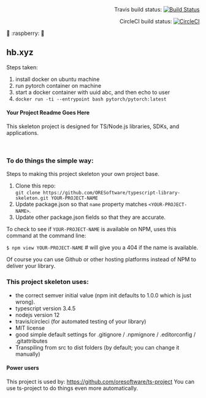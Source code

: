 
<div align="right">

Travis build status:
[![Build Status](https://travis-ci.org/ORESoftware/typescript-library-skeleton.svg?branch=master)](https://travis-ci.org/ORESoftware/typescript-library-skeleton)

CircleCI build status:
[![CircleCI](https://circleci.com/gh/ORESoftware/typescript-library-skeleton/tree/master.svg?style=svg)](https://circleci.com/gh/ORESoftware/typescript-library-skeleton/tree/master)

</div>

:strawberry:
:raspberry:
:banana:

##  hb.xyz

Steps taken:

1. install docker on ubuntu machine
2. run pytorch container on machine
3. start a docker container with uuid abc, and then echo to user
4. `docker run -ti --entrypoint bash pytorch/pytorch:latest`


####  Your Project Readme Goes Here

This skeleton project is designed for TS/Node.js libraries, SDKs, and applications.

<br>

### To do things the simple way:

Steps to making this project skeleton your own project base.

1. Clone this repo: <br>
    `git clone https://github.com/ORESoftware/typescript-library-skeleton.git YOUR-PROJECT-NAME`
2. Update package.json so that `name` property matches `<YOUR-PROJECT-NAME>`.
3. Update other package.json fields so that they are accurate.

To check to see if `YOUR-PROJECT-NAME` is available on NPM, uses this command at the command line:

`$ npm view YOUR-PROJECT-NAME`  # will give you a 404 if the name is available.

Of course you can use Github or other hosting platforms instead of NPM to deliver your library.


### This project skeleton uses:

* the correct semver initial value (npm init defaults to 1.0.0 which is just wrong).
* typescript version 3.4.5
* nodejs version 12
* travis/circleci (for automated testing of your library)
* MIT license
* good simple default settings for .gitignore / .npmignore / .editorconfig / .gitattributes
* Transpiling from src to dist folders (by default; you can change it manually)


#### Power users

This project is used by: https://github.com/oresoftware/ts-project
You can use ts-project to do things even more automatically.

<br>
